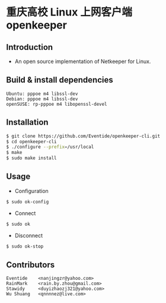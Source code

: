 # 重庆高校 Linux 上网客户端 openkeeper  

## Introduction  

- An open source implementation of Netkeeper for Linux.  

## Build & install dependencies  

```
Ubuntu: pppoe m4 libssl-dev  
Debian: pppoe m4 libssl-dev  
openSUSE: rp-pppoe m4 libopenssl-devel  
```

## Installation  

```bash
$ git clone https://github.com/Eventide/openkeeper-cli.git
$ cd openkeeper-cli
$ ./configure --prefix=/usr/local
$ make 
$ sudo make install 
```

## Usage  

- Configuration  

```bash
$ sudo ok-config
```

- Connect  

```bash
$ sudo ok
```

- Disconnect

```bash
$ sudo ok-stop
```

## Contributors  

```
Eventide    <nanjingzr@yahoo.com>
RainMark    <rain.by.zhou@gmail.com>
Stawidy     <duyizhaozj321@yahoo.com>
Wu Shuang   <qnnnnez@live.com>
```